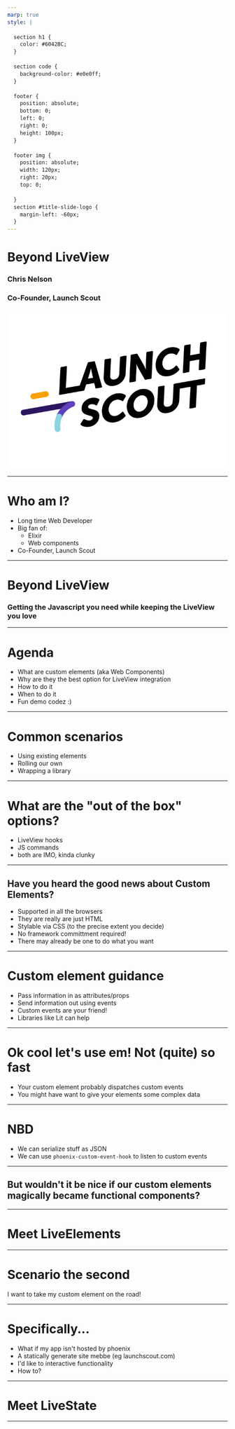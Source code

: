 ```yaml
---
marp: true
style: |

  section h1 {
    color: #6042BC;
  }

  section code {
    background-color: #e0e0ff;
  }

  footer {
    position: absolute;
    bottom: 0;
    left: 0;
    right: 0;
    height: 100px;
  }

  footer img {
    position: absolute;
    width: 120px;
    right: 20px;
    top: 0;

  }
  section #title-slide-logo {
    margin-left: -60px;
  }
---
```


# Beyond LiveView
### Chris Nelson
### Co-Founder, Launch Scout
![h:200](full-color.png#title-slide-logo)

---

# Who am I?
- Long time Web Developer
- Big fan of:
  - Elixir
  - Web components
- Co-Founder, Launch Scout
---

# Beyond LiveView
### Getting the Javascript you need while keeping the LiveView you love

---

# Agenda
- What are custom elements (aka Web Components)
- Why are they the best option for LiveView integration
- How to do it
- When to do it
- Fun demo codez :)

---

# Common scenarios
- Using existing elements
- Rolling our own
- Wrapping a library

---

# What are the "out of the box" options?
- LiveView hooks
- JS commands
- both are IMO, kinda clunky

---

## Have you heard the good news about Custom Elements?
- Supported in all the browsers
- They are really are just HTML
- Stylable via CSS (to the precise extent you decide)
- No framework committment required!
- There may already be one to do what you want

---

# Custom element guidance
- Pass information in as attributes/props
- Send information out using events
- Custom events are your friend!
- Libraries like Lit can help

---

# Ok cool let's use em! Not (quite) so fast
- Your custom element probably dispatches custom events
- You might have want to give your elements some complex data

---

# NBD
- We can serialize stuff as JSON
- We can use `phoenix-custom-event-hook` to listen to custom events

---

## But wouldn't it be nice if our custom elements magically became functional components?

---

# Meet LiveElements

---

# Scenario the second
I want to take my custom element on the road!

---
# Specifically...
- What if my app isn't hosted by phoenix
- A statically generate site mebbe (eg launchscout.com)
- I'd like to interactive functionality
- How to?

---

# Meet LiveState

---
